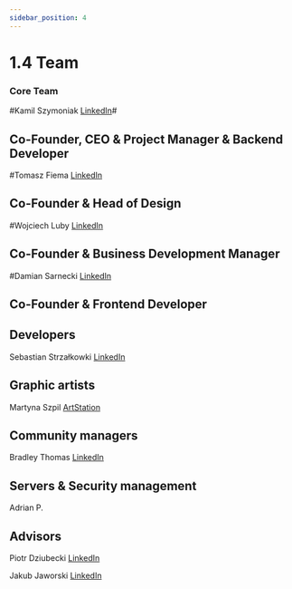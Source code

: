 ```yaml
---
sidebar_position: 4
---
```


# 1.4 Team

### Core Team

#Kamil Szymoniak <a href="https://www.linkedin.com/in/kamil-szymoniak/">LinkedIn</a>#
## Co-Founder, CEO & Project Manager & Backend Developer

#Tomasz Fiema <a href="https://www.linkedin.com/in/tomaszfiema/">LinkedIn</a>
## Co-Founder & Head of Design

#Wojciech Luby <a href="https://www.linkedin.com/in/wojciech-luby/">LinkedIn</a>
## Co-Founder & Business Development Manager

#Damian Sarnecki <a href="https://www.linkedin.com/in/damiansarnecki/">LinkedIn</a>
## Co-Founder & Frontend Developer


## Developers

Sebastian Strzałkowki <a href="https://www.linkedin.com/in/sebastianstrzalkowski/">LinkedIn</a>

## Graphic artists

Martyna Szpil <a href="https://www.artstation.com/kajuart">ArtStation</a>

## Community managers

Bradley Thomas <a href="https://www.linkedin.com/in/bradley-thomas-66469a9b/">LinkedIn</a>

## Servers & Security management

Adrian P.

## Advisors

Piotr Dziubecki <a href="https://www.linkedin.com/in/piotrdziubecki/">LinkedIn</a>

Jakub Jaworski <a href="https://www.linkedin.com/in/jjaworskii/">LinkedIn</a>
